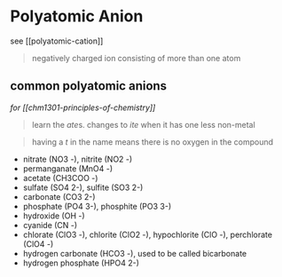 # Polyatomic Anion

see [[polyatomic-cation]]

> negatively charged ion consisting of more than one atom

## common polyatomic anions

_for [[chm1301-principles-of-chemistry]]_

> learn the *ate*s. changes to _ite_ when it has one less non-metal

> having a _t_ in the name means there is no oxygen in the compound

- nitrate (NO3 -), nitrite (NO2 -)
- permanganate (MnO4 -)
- acetate (CH3COO -)
- sulfate (SO4 2-), sulfite (SO3 2-)
- carbonate (CO3 2-)
- phosphate (PO4 3-), phosphite (PO3 3-)
- hydroxide (OH -)
- cyanide (CN -)
- chlorate (ClO3 -), chlorite (ClO2 -), hypochlorite (ClO -), perchlorate (ClO4 -)
- hydrogen carbonate (HCO3 -), used to be called bicarbonate
- hydrogen phosphate (HPO4 2-)
